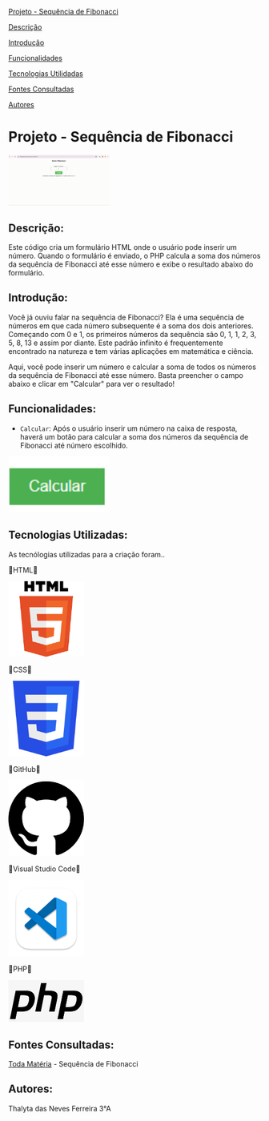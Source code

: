 [Projeto - Sequência de Fibonacci](#projeto---sequ%C3%AAncia-de-fibonacci)

[Descrição](#descri%C3%A7%C3%A3o)

[Introdução](#introdu%C3%A7%C3%A3o)

[Funcionalidades](#funcionalidades)

[Tecnologias Utilidadas](#tecnologias-utilizadas)

[Fontes Consultadas](#fontes-consultadas)

[Autores](#autores)

# Projeto - Sequência de Fibonacci

<img src="_img/fibonacci.gif" width="40%">

## Descrição:
Este código cria um formulário HTML onde o usuário pode inserir um número. Quando o formulário é enviado, o PHP calcula a soma dos números da sequência de Fibonacci até esse número e exibe o resultado abaixo do formulário.
## Introdução:
Você já ouviu falar na sequência de Fibonacci? Ela é uma sequência de números em que cada número subsequente é a soma dos dois anteriores. Começando com 0 e 1, os primeiros números da sequência são 0, 1, 1, 2, 3, 5, 8, 13 e assim por diante. Este padrão infinito é frequentemente encontrado na natureza e tem várias aplicações em matemática e ciência.

Aqui, você pode inserir um número e calcular a soma de todos os números da sequência de Fibonacci até esse número. Basta preencher o campo abaixo e clicar em "Calcular" para ver o resultado!
## Funcionalidades:

- `Calcular`: Após o usuário inserir um número na caixa de resposta, haverá um botão para calcular a soma dos números da sequência de Fibonacci até número escolhido.
 <img src="_img/calcular.png" width="40%">
 
## Tecnologias Utilizadas:

As tecnólogias utilizadas para a criação foram..

🔧HTML🔧

<img src="_img/html.png" width="30%">

🔧CSS🔧

<img src="_img/css.png" width="30%">

🔧GitHub🔧

<img src="_img/github.png" width="30%">

🔧Visual Studio Code🔧

<img src="_img/vscode.png" width="30%">

🔧PHP🔧

<img src="_img/images.png" width="30%">

## Fontes Consultadas:

[Toda Matéria](https://www.todamateria.com.br/sequencia-de-fibonacci/#:~:text=1%2C%201%2C%202%2C%203,de%20uma%20popula%C3%A7%C3%A3o%20desses%20animais.) - Sequência de Fibonacci

## Autores:
Thalyta das Neves Ferreira 3°A
